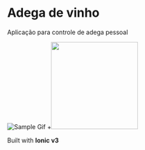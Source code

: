 # Adega de vinho

Aplicação para controle de adega pessoal

![Sample Gif](https://i.imgur.com/KbiuM3g.gif) +<img src="/art/sample.gif?raw=true" width="200px">

Built with **Ionic v3**
